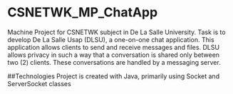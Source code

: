 # CSNETWK_MP_ChatApp
Machine Project for CSNETWK subject in De La Salle University. Task is to develop De La Salle Usap (DLSU), a one-on-one chat application. This application allows clients to send and receive messages and files. DLSU allows privacy in such a way that a conversation is shared only between two (2) clients. These conversations are handled by a messaging server.

##Technologies
Project is created with Java, primarily using Socket and ServerSocket classes
